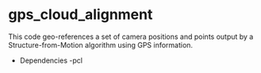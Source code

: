 # gps_cloud_alignment


This code geo-references a set of camera positions and points output by a Structure-from-Motion algorithm using GPS information.

- Dependencies
  -pcl
